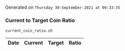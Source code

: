 Generated on `Thursday 30-September-2021 at 09:33:35`

### Current to Target Coin Ratio
`current_coin_ratio.sh`

Date|Current|Target|Ratio
---|---|---|---
